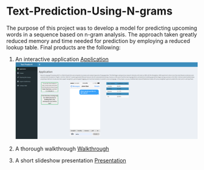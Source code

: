 # Text-Prediction-Using-N-grams
The purpose of this project was to develop a model for predicting upcoming words in a sequence based on n-gram analysis. The approach taken greatly reduced memory and time needed for prediction by employing a reduced lookup table. Final products are the following:
1. An interactive application
[Application](https://charlesbryan.shinyapps.io/Text_PredictR/)
![Application](app.PNG)

2. A thorough walkthrough
[Walkthrough](https://rpubs.com/CharlesBryan/Text_Prediction)

3. A short slideshow presentation
[Presentation](https://rpubs.com/CharlesBryan/Text_Predict-R_slides)
